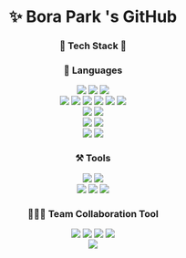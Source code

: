 
<!--
**BoraParkDev/BoraParkDev** is a ✨ _special_ ✨ repository because its `README.md` (this file) appears on your GitHub profile.

Here are some ideas to get you started:

- 🔭 I’m currently working on ...
- 🌱 I’m currently learning ...
- 👯 I’m looking to collaborate on ...
- 🤔 I’m looking for help with ...
- 💬 Ask me about ...
- 📫 How to reach me: ...
- 😄 Pronouns: ...
- ⚡ Fun fact: ...
-->
<h1 align="center">✨ Bora Park 's GitHub</h1>

<h3 align="center">💎 Tech Stack 🔮</h3>
<h3 align="center">🧩 Languages</h3>

<div align="center">
<img src="https://img.shields.io/badge/HTML5-E34F26?style=flat&logo=html5&logoColor=white"/>
<img src="https://img.shields.io/badge/CSS3-1572B6?style=flat&logo=css3&logoColor=white"/>
<img src="https://img.shields.io/badge/jQuery-0769AD?style=flat&logo=jquery&logoColor=white"/>
<br/>
<img src="https://img.shields.io/badge/React-61DAFB?style=flat&logo=react&logoColor=black"/>
<img src="https://img.shields.io/badge/ReactQuery-FF4154?style=flat&logo=reactquery&logoColor=black"/>
<img src="https://img.shields.io/badge/ReactRouter-CA4245?style=flat&logo=router&logoColor=white"/>
<img src="https://img.shields.io/badge/ReactHookForm-EC5990?style=flat&logo=hookform&logoColor=white"/>
<img src="https://img.shields.io/badge/Redux-764ABC?style=flat&logo=redux&logoColor=white"/>
<img src="https://img.shields.io/badge/Vite-646CFF?style=flat&logo=vite&logoColor=white"/>

<br/>
<img src="https://img.shields.io/badge/TypeScript-3178C6?style=flat&logo=ts&logoColor=white"/>
<img src="https://img.shields.io/badge/JavaScript-F7DF1E?style=flat&logo=js&logoColor=white"/>
<br/>

  <img src="https://img.shields.io/badge/Jest-C21325?style=flat&logo=jest&logoColor=white"/>
<img src="https://img.shields.io/badge/TestingLibrary-E33332?style=flat&logo=test&logoColor=white"/>
  <br/>

<img src="https://img.shields.io/badge/AmazonAWS-232F3E?style=flat&logo=aws&logoColor=white"/>
<img src="https://img.shields.io/badge/MySQL-4479A1?style=flat&logo=mysql&logoColor=white"/>  


</div>

<h3 align="center">⚒️ Tools</h3>
<div align="center">

<img src="https://img.shields.io/badge/JetBrains-000000?style=flat&logo=jetbrain&logoColor=white"/>  
<img src="https://img.shields.io/badge/VisualStudioCode-007ACC?style=flat&logo=vscode&logoColor=white"/> 
  <br/>
<img src="https://img.shields.io/badge/Vim-019733?style=flat&logo=vim&logoColor=white"/>  
<img src="https://img.shields.io/badge/Shell-FFD500?style=flat&logo=shell&logoColor=white"/>  
<img src="https://img.shields.io/badge/GitHub-181717?style=flat&logo=github&logoColor=white"/>  

</div>

<h3 align="center">👨‍👨‍👦 Team Collaboration Tool</h3>
<div align="center">
<img src="https://img.shields.io/badge/Slack-4A154B?style=flat&logo=slack&logoColor=white"/>
<img src="https://img.shields.io/badge/Notion-000000?style=flat&logo=notion&logoColor=white"/>
<img src="https://img.shields.io/badge/Jira-0052CC?style=flat&logo=jira&logoColor=white"/>
<img src="https://img.shields.io/badge/Trello-0052CC?style=flat&logo=trello&logoColor=white"/>
  </div>

<div align="center">
<img src="https://github-readme-stats.vercel.app/api?username=BoraParkDev&count_private=true&show_icons=true&theme=transparent"/></div>
